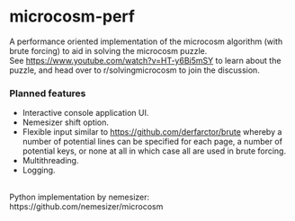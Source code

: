 # microcosm-perf
A performance oriented implementation of the microcosm algorithm (with brute forcing) to aid in solving the microcosm puzzle. <br>See https://www.youtube.com/watch?v=HT-y6Bi5mSY to learn about the puzzle, and head over to r/solvingmicrocosm to join the discussion.

### Planned features
- Interactive console application UI.
- Nemesizer shift option.
- Flexible input similar to https://github.com/derfarctor/brute whereby a number of potential lines can be specified for each page, a number of potential keys, or none at all in which case all are used in brute forcing.
- Multithreading.
- Logging.

<br>
Python implementation by nemesizer: https://github.com/nemesizer/microcosm

